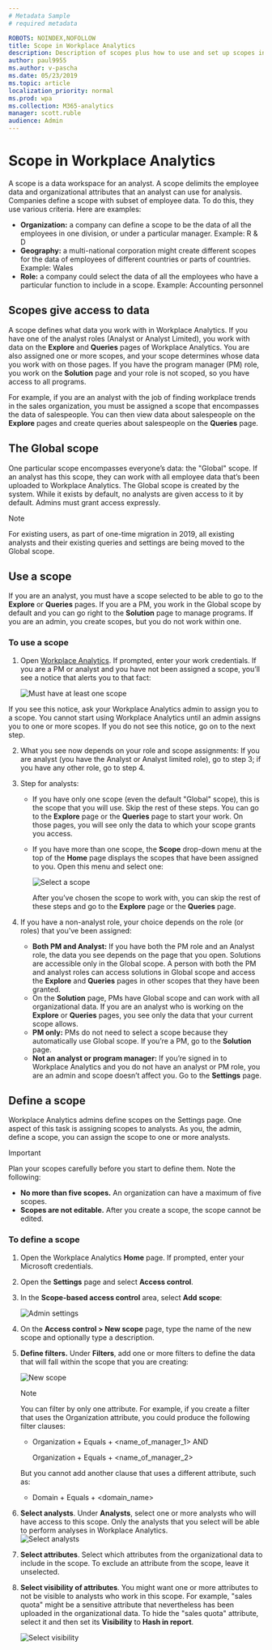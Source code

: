 ```yaml
---
# Metadata Sample
# required metadata

ROBOTS: NOINDEX,NOFOLLOW
title: Scope in Workplace Analytics
description: Description of scopes plus how to use and set up scopes in Workplace Analytics 
author: paul9955
ms.author: v-pascha
ms.date: 05/23/2019
ms.topic: article
localization_priority: normal 
ms.prod: wpa
ms.collection: M365-analytics
manager: scott.ruble
audience: Admin
---
```


# Scope in Workplace Analytics

A scope is a data workspace for an analyst. A scope delimits the employee data and organizational attributes that an analyst can use for analysis. Companies define a scope with subset of employee data. To do this, they use various criteria. Here are examples:
 
 * **Organization:** a company can define a scope to be the data of all the employees in one division, or under a particular manager. Example: R & D
 * **Geography:** a multi-national corporation might create different scopes for the data of employees of different countries or parts of countries. Example: Wales 
 * **Role:** a company could select the data of all the employees who have a particular function to include in a scope. Example: Accounting personnel

## Scopes give access to data 

A scope defines what data you work with in Workplace Analytics. If you have one of the analyst roles (Analyst or Analyst Limited), you work with data on the **Explore** and **Queries** pages of Workplace Analytics. You are also assigned one or more scopes, and your scope determines whose data you work with on those pages. If you have the program manager (PM) role, you work on the **Solution** page and your role is not scoped, so you have access to all programs. 

For example, if you are an analyst with the job of finding workplace trends in the sales organization, you must be assigned a scope that encompasses the data of salespeople. You can then view data about salespeople on the **Explore** pages and create queries about salespeople on the **Queries** page. 

## The Global scope

One particular scope encompasses everyone’s data: the "Global" scope. If an analyst has this scope, they can work with all employee data that’s been uploaded to Workplace Analytics. The Global scope is created by the system. While it exists by default, no analysts are given access to it by default. Admins must grant access expressly. 

> [!Note] 
> For existing users, as part of one-time migration in 2019, all existing analysts and their existing queries and settings are being moved to the Global scope. 

## Use a scope

If you are an analyst, you must have a scope selected to be able to go to the **Explore** or **Queries** pages. If you are a PM, you work in the Global scope by default and you can go right to the **Solution** page to manage programs. If you are an admin, you create scopes, but you do not work within one. 

### To use a scope

1.	Open [Workplace Analytics](https://workplaceanalytics.office.com/). If prompted, enter your work credentials. If you are a PM or analyst and you have not been assigned a scope, you’ll see a notice that alerts you to that fact:

    ![Must have at least one scope](../images/wpa/setup/at-least-one-scope.png)  
 
If you see this notice, ask your Workplace Analytics admin to assign you to a scope. You cannot start using Workplace Analytics until an admin assigns you to one or more scopes. If you do not see this notice, go on to the next step.

2.	What you see now depends on your role and scope assignments: If you are analyst (you have the Analyst or Analyst limited role), go to step 3; if you have any other role, go to step 4. 

3.	Step for analysts: 

    * If you have only one scope (even the default "Global" scope), this is the scope that you will use. Skip the rest of these steps. You can go to the **Explore** page or the **Queries** page to start your work. On those pages, you will see only the data to which your scope grants you access. 
    * If you have more than one scope, the **Scope** drop-down menu at the top of the **Home** page displays the scopes that have been assigned to you. Open this menu and select one:

       ![Select a scope](../images/wpa/setup/select-one-no-global.png)
 
      After you’ve chosen the scope to work with, you can skip the rest of these steps and go to the **Explore** page or the **Queries** page.  

4.	If you have a non-analyst role, your choice depends on the role (or roles) that you’ve been assigned:

    * **Both PM and Analyst:** If you have both the PM role and an Analyst role, the data you see depends on the page that you open. Solutions are accessible only in the Global scope. A person with both the PM and analyst roles can access solutions in Global scope and access the **Explore** and **Queries** pages in other scopes that they have been granted. 
    * On the **Solution** page, PMs have Global scope and can work with all organizational data. If you are an analyst who is working on the **Explore** or **Queries** pages, you see only the data that your current scope allows. 
    * **PM only:** PMs do not need to select a scope because they automatically use Global scope. If you’re a PM, go to the **Solution** page. 
    * **Not an analyst or program manager:** If you’re signed in to Workplace Analytics and you do not have an analyst or PM role, you are an admin and scope doesn’t affect you. Go to the **Settings** page. 

## Define a scope

Workplace Analytics admins define scopes on the Settings page. One aspect of this task is assigning scopes to analysts. As you, the admin, define a scope, you can assign the scope to one or more analysts.

> [!Important] 
> Plan your scopes carefully before you start to define them. Note the following:
>  * **No more than five scopes.** An organization can have a maximum of five scopes.
>  * **Scopes are not editable.** After you create a scope, the scope cannot be edited. 

### To define a scope

1.	Open the Workplace Analytics **Home** page. If prompted, enter your Microsoft credentials. 
2.	Open the **Settings** page and select **Access control**.
3.	In the **Scope-based access control** area, select **Add scope**:

    ![Admin settings](../images/wpa/setup/admin-settings.png)
 
4.	On the **Access control > New scope** page, type the name of the new scope and optionally type a description. 
5.	**Define filters.** Under **Filters**, add one or more filters to define the data that will fall within the scope that you are creating:

    ![New scope](../images/wpa/setup/new-scope.png)
 
    > [!Note] 
    > You can filter by only one attribute. For example, if you create a filter that uses the Organization attribute, you could produce the following filter clauses:  
    >  * Organization + Equals + <name_of_manager_1> AND 
    >   
    >    Organization + Equals + <name_of_manager_2>
    >   
    > But you cannot add another clause that uses a different attribute, such as:
    >   * Domain + Equals + <domain_name> 

6.	**Select analysts**. Under **Analysts**, select one or more analysts who will have access to this scope. Only the analysts that you select will be able to perform analyses in Workplace Analytics.     
   ![Select analysts](../images/wpa/setup/analysts.png)
 
7.	**Select attributes**. Select which attributes from the organizational data to include in the scope. To exclude an attribute from the scope, leave it unselected. 
 
8.	**Select visibility of attributes**. You might want one or more attributes to not be visible to analysts who work in this scope. For example, "sales quota" might be a sensitive attribute that nevertheless has been uploaded in the organizational data. To hide the "sales quota" attribute, select it and then set its **Visibility** to **Hash in report**. 

    ![Select visibility](../images/wpa/setup/select-visibility.png)



